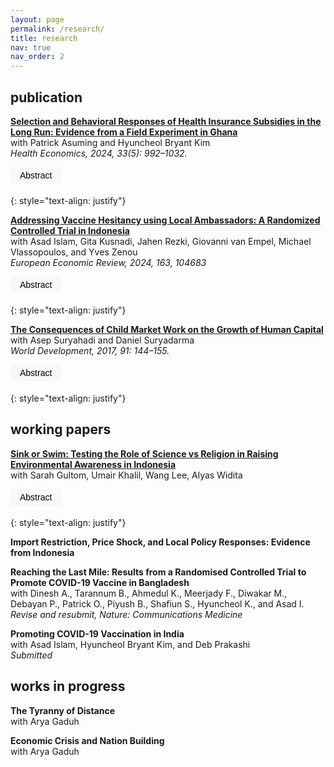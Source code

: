 ```yaml
---
layout: page
permalink: /research/
title: research
nav: true
nav_order: 2
---
```


<!-- CSS styles -->

<style>
/* Styles for light mode */
@media (prefers-color-scheme: light) {
    .publication {
        color: #000000;
        background-color: #ffffff;
    }
    .abstract-button {
        background-color: #f8f8f8; /* Lighter background for buttons */
        color: #000000;
    }
    .abstract-content {
        background-color: #f9f9f9;
        color: #000000;
    }
}

/* Styles for dark mode */
@media (prefers-color-scheme: dark) {
    .publication {
        color: #ffffff;
        background-color: #1a1a1a;
    }
    .abstract-button {
        background-color: #444444; /* Lighter background for buttons in dark mode */
        color: #ffffff;
    }
    .abstract-content {
        background-color: #2a2a2a;
        color: #ffffff;
    }
}

/* Common styles */
.abstract-button {
    cursor: pointer;
    padding: 5px 15px;
    border: none;
    text-align: left;
    outline: none;
    font-size: 14px;
    margin-bottom: 5px;
}
.abstract-content {
    display: none;
    padding: 10px 18px;
    border-radius: 5px;
    margin-top: 5px;
}
</style>

<!-- JavaScript for toggling abstract -->
<script>
function toggleAbstract(id) {
    var content = document.getElementById(id);
    if (content.style.display === "none" || content.style.display === "") {
        content.style.display = "block";
    } else {
        content.style.display = "none";
    }
}
</script>

## publication

**[Selection and Behavioral Responses of Health Insurance Subsidies in the Long Run: Evidence from a Field Experiment in Ghana](/docs/AKS_Ghana_Published_Version_HE.pdf)** <br>
with Patrick Asuming and Hyuncheol Bryant Kim <br>
*Health Economics, 2024, 33(5): 992–1032.* <br>

<button class="abstract-button" onclick="toggleAbstract('abstract1')">Abstract</button>
<div id="abstract1" class="abstract abstract-content">
We study the effects of a health insurance subsidy in Ghana, where mandates are not enforceable. We randomly provide different levels of subsidy (1/3, 2/3, and full) and evaluate the impact at seven months and three years after the intervention. We find that a one-time subsidy increased insurance enrollment for all groups in both the short and long runs, but health care utilization in the long run increased only for the partial subsidy group. We find supportive evidence that ex-post behavioral responses rather than ex-ante selective enrollment explain the long-run health care utilization results.
</div> 
 {: style="text-align: justify"}
 
**[Addressing Vaccine Hesitancy using Local Ambassadors: A Randomized Controlled Trial in Indonesia](/docs/Vaccine_EER.pdf)** <br>
with Asad Islam, Gita Kusnadi, Jahen Rezki, Giovanni van Empel, Michael Vlassopoulos, and Yves Zenou <br>
*European Economic Review, 2024, 163, 104683* <br>

<button class="abstract-button" onclick="toggleAbstract('abstract2')">Abstract</button>
<div id="abstract2" class="abstract abstract-content">
In settings where resistance and rampant misinformation against vaccines exist, the prospect of containing infectious diseases remains a challenge. Can delivery of information regarding the benefits of vaccination through personal home visits by local ambassadors increase vaccine uptake? We conduct a door-to-door randomized information campaign targeted towards COVID-19 unvaccinated individuals in rural Indonesia. We recruited ambassadors from local villages tasked to deliver information about COVID-19 vaccines and promote vaccination through one-on-one meetings, using an interpersonal behavioral change communication approach. To investigate which type of ambassador—health cadres, influential individuals, and laypersons—is the most effective, we randomly vary the type of ambassador that delivers the information at the village level. We find that the overall vaccination take-up is quite moderate and that there are no differences in vaccination outcomes across the treatment groups. These results highlight the challenge of boosting vaccine uptake in late stages of a pandemic.
</div>
 {: style="text-align: justify"}
 
**[The Consequences of Child Market Work on the Growth of Human Capital](https://www.sciencedirect.com/science/article/pii/S0305750X15308731?via%3Dihub)** <br> 
with Asep Suryahadi and Daniel Suryadarma <br>
*World Development, 2017, 91: 144–155.* <br>

<button class="abstract-button" onclick="toggleAbstract('abstract3')">Abstract</button>
<div id="abstract3" class="abstract abstract-content">
The paper measures the effect of child market work on the long-term growth of human capital, focusing on the output of the human capital production: mathematics skills, cognitive skills, pulmonary function, and educational attainment. Our full sample is drawn from a rich longitudinal dataset Indonesia Family Life Survey (IFLS). We address endogeneity of child market work using provincial legislated minimum wage as the instrument. Our instrumental variable estimation shows that child labor negatively affects mathematics skills and pulmonary function, but not cognitive skills and educational attainment. We find heterogeneities in type of work. Those who work outside of family business have lower educational attainment than those working for family business.
</div>
 {: style="text-align: justify"}
 
 <br>

## working papers 

**[Sink or Swim: Testing the Role of Science vs Religion in Raising Environmental Awareness in Indonesia](/docs/jakarta_draft.pdf)** <br>
with Sarah Gultom, Umair Khalil, Wang Lee, Alyas Widita <br>

<button class="abstract-button" onclick="toggleAbstract('abstract4')">Abstract</button>
<div id="abstract4" class="abstract abstract-content">
Promoting awareness and encouraging pro-sustainability behaviors to mitigate climate and environmental issues can be challenging due to their polarizing nature. We conduct a large-scale online experiment in Jakarta, the world's fastest sinking city, to examine the impact of messenger identity and narrative style on awareness and behavior regarding land subsidence, a human-induced climate change phenomenon. We vary the messenger identity (an actor portraying either a religious leader or a scientist) and the narrative style of the message (religious vs. scientific). Our results show that exposure to an environmental video message, as opposed to a placebo, increases beliefs, trust in institutions, and pro-sustainability behaviors. The largest impacts arise when a scientist delivers a message embedded with a religious narrative, increasing participants' perceptions of the messenger as persuasive and trustworthy. The effects are more pronounced among individuals with low prior knowledge, high trust in authorities, and those less reliant on groundwater. However, we find limited evidence of heterogeneous treatment effects on actions. Our findings highlight the importance of carefully considering both the message and the messenger in communication strategies in a diverse population.
</div>
 {: style="text-align: justify"}
 
 **Import Restriction, Price Shock, and Local Policy Responses: Evidence from Indonesia** <br>
 
**Reaching the Last Mile: Results from a Randomised Controlled Trial to Promote COVID-19 Vaccine in Bangladesh** <br>
with Dinesh A., Tarannum B., Ahmedul K., Meerjady F., Diwakar M., Debayan P., Patrick O., Piyush B., Shafiun S., Hyuncheol K., and Asad I. <br>
*Revise and resubmit, Nature: Communications Medicine* <br>

**Promoting COVID-19 Vaccination in India** <br>
with Asad Islam, Hyuncheol Bryant Kim, and Deb Prakashi <br>
*Submitted* 
<br>


## works in progress

**The Tyranny of Distance** <br>
with Arya Gaduh <br>

**Economic Crisis and Nation Building** <br>
with Arya Gaduh <br>

<script>
function toggleAbstract(id) {
    var x = document.getElementById(id);
    if (x.style.display === "block") {
        x.style.display = "none";
    } else {
        x.style.display = "block";
    }
}
</script>
